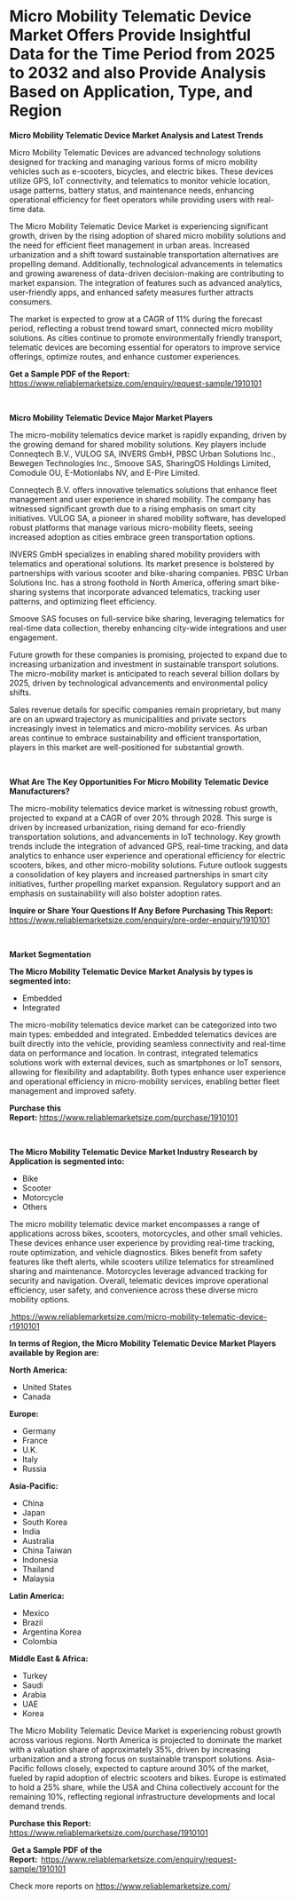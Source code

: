 <p><h1>Micro Mobility Telematic Device Market Offers Provide Insightful Data for the Time Period from 2025 to 2032 and also Provide Analysis Based on Application, Type, and Region</h1></p><p><strong>Micro Mobility Telematic Device Market Analysis and Latest Trends</strong></p>
<p><p>Micro Mobility Telematic Devices are advanced technology solutions designed for tracking and managing various forms of micro mobility vehicles such as e-scooters, bicycles, and electric bikes. These devices utilize GPS, IoT connectivity, and telematics to monitor vehicle location, usage patterns, battery status, and maintenance needs, enhancing operational efficiency for fleet operators while providing users with real-time data.</p><p>The Micro Mobility Telematic Device Market is experiencing significant growth, driven by the rising adoption of shared micro mobility solutions and the need for efficient fleet management in urban areas. Increased urbanization and a shift toward sustainable transportation alternatives are propelling demand. Additionally, technological advancements in telematics and growing awareness of data-driven decision-making are contributing to market expansion. The integration of features such as advanced analytics, user-friendly apps, and enhanced safety measures further attracts consumers.</p><p>The market is expected to grow at a CAGR of 11% during the forecast period, reflecting a robust trend toward smart, connected micro mobility solutions. As cities continue to promote environmentally friendly transport, telematic devices are becoming essential for operators to improve service offerings, optimize routes, and enhance customer experiences.</p></p>
<p><strong>Get a Sample PDF of the Report:&nbsp;</strong> <a href="https://www.reliablemarketsize.com/enquiry/request-sample/1910101?utm_campaign=2463&utm_medium=2&utm_source=Github&utm_content=ia&utm_term=01032025&utm_id=micro-mobility-telematic-device">https://www.reliablemarketsize.com/enquiry/request-sample/1910101</a></p>
<p>&nbsp;</p>
<p><strong>Micro Mobility Telematic Device Major Market Players</strong></p>
<p><p>The micro-mobility telematics device market is rapidly expanding, driven by the growing demand for shared mobility solutions. Key players include Conneqtech B.V., VULOG SA, INVERS GmbH, PBSC Urban Solutions Inc., Bewegen Technologies Inc., Smoove SAS, SharingOS Holdings Limited, Comodule OU, E-Motionlabs NV, and E-Pire Limited. </p><p>Conneqtech B.V. offers innovative telematics solutions that enhance fleet management and user experience in shared mobility. The company has witnessed significant growth due to a rising emphasis on smart city initiatives. VULOG SA, a pioneer in shared mobility software, has developed robust platforms that manage various micro-mobility fleets, seeing increased adoption as cities embrace green transportation options.</p><p>INVERS GmbH specializes in enabling shared mobility providers with telematics and operational solutions. Its market presence is bolstered by partnerships with various scooter and bike-sharing companies. PBSC Urban Solutions Inc. has a strong foothold in North America, offering smart bike-sharing systems that incorporate advanced telematics, tracking user patterns, and optimizing fleet efficiency. </p><p>Smoove SAS focuses on full-service bike sharing, leveraging telematics for real-time data collection, thereby enhancing city-wide integrations and user engagement. </p><p>Future growth for these companies is promising, projected to expand due to increasing urbanization and investment in sustainable transport solutions. The micro-mobility market is anticipated to reach several billion dollars by 2025, driven by technological advancements and environmental policy shifts.</p><p>Sales revenue details for specific companies remain proprietary, but many are on an upward trajectory as municipalities and private sectors increasingly invest in telematics and micro-mobility services. As urban areas continue to embrace sustainability and efficient transportation, players in this market are well-positioned for substantial growth.</p></p>
<p>&nbsp;</p>
<p><strong>What Are The Key Opportunities For Micro Mobility Telematic Device Manufacturers?</strong></p>
<p><p>The micro-mobility telematics device market is witnessing robust growth, projected to expand at a CAGR of over 20% through 2028. This surge is driven by increased urbanization, rising demand for eco-friendly transportation solutions, and advancements in IoT technology. Key growth trends include the integration of advanced GPS, real-time tracking, and data analytics to enhance user experience and operational efficiency for electric scooters, bikes, and other micro-mobility solutions. Future outlook suggests a consolidation of key players and increased partnerships in smart city initiatives, further propelling market expansion. Regulatory support and an emphasis on sustainability will also bolster adoption rates.</p></p>
<p><strong>Inquire or Share Your Questions If Any Before Purchasing This Report:</strong> <a href="https://www.reliablemarketsize.com/enquiry/pre-order-enquiry/1910101?utm_campaign=2463&utm_medium=2&utm_source=Github&utm_content=ia&utm_term=01032025&utm_id=micro-mobility-telematic-device">https://www.reliablemarketsize.com/enquiry/pre-order-enquiry/1910101</a></p>
<p>&nbsp;</p>
<p><strong>Market Segmentation</strong></p>
<p><strong>The Micro Mobility Telematic Device Market Analysis by types is segmented into:</strong></p>
<p><ul><li>Embedded</li><li>Integrated</li></ul></p>
<p><p>The micro-mobility telematics device market can be categorized into two main types: embedded and integrated. Embedded telematics devices are built directly into the vehicle, providing seamless connectivity and real-time data on performance and location. In contrast, integrated telematics solutions work with external devices, such as smartphones or IoT sensors, allowing for flexibility and adaptability. Both types enhance user experience and operational efficiency in micro-mobility services, enabling better fleet management and improved safety.</p></p>
<p><strong>Purchase this Report:&nbsp;</strong><a href="https://www.reliablemarketsize.com/purchase/1910101?utm_campaign=2463&utm_medium=2&utm_source=Github&utm_content=ia&utm_term=01032025&utm_id=micro-mobility-telematic-device">https://www.reliablemarketsize.com/purchase/1910101</a></p>
<p>&nbsp;</p>
<p><strong>The Micro Mobility Telematic Device Market Industry Research by Application is segmented into:</strong></p>
<p><ul><li>Bike</li><li>Scooter</li><li>Motorcycle</li><li>Others</li></ul></p>
<p><p>The micro mobility telematic device market encompasses a range of applications across bikes, scooters, motorcycles, and other small vehicles. These devices enhance user experience by providing real-time tracking, route optimization, and vehicle diagnostics. Bikes benefit from safety features like theft alerts, while scooters utilize telematics for streamlined sharing and maintenance. Motorcycles leverage advanced tracking for security and navigation. Overall, telematic devices improve operational efficiency, user safety, and convenience across these diverse micro mobility options.</p></p>
<p><a href="https://www.reliablemarketsize.com/micro-mobility-telematic-device-r1910101?utm_campaign=2463&utm_medium=2&utm_source=Github&utm_content=ia&utm_term=01032025&utm_id=micro-mobility-telematic-device">&nbsp;https://www.reliablemarketsize.com/micro-mobility-telematic-device-r1910101</a></p>
<p><strong>In terms of Region, the Micro Mobility Telematic Device Market Players available by Region are:</strong></p>
<p>
    <p> <strong> North America: </strong>
        <ul>
            <li>United States</li>
            <li>Canada</li>
        </ul>
        </p> 
    <p> <strong> Europe: </strong>
        <ul>
            <li>Germany</li>
            <li>France</li>
            <li>U.K.</li>
            <li>Italy</li>
            <li>Russia</li>
        </ul>
        </p> 
    <p> <strong> Asia-Pacific: </strong>
        <ul>
            <li>China</li>
            <li>Japan</li>
            <li>South Korea</li>
            <li>India</li>
            <li>Australia</li>
            <li>China Taiwan</li>
            <li>Indonesia</li>
            <li>Thailand</li>
            <li>Malaysia</li>
        </ul>
        </p> 
    <p> <strong> Latin America: </strong>
        <ul>
            <li>Mexico</li>
            <li>Brazil</li>
            <li>Argentina Korea</li>
            <li>Colombia</li>
        </ul>
        </p> 
    <p> <strong> Middle East & Africa: </strong>
        <ul>
            <li>Turkey</li>
            <li>Saudi</li>
            <li>Arabia</li>
            <li>UAE</li>
            <li>Korea</li>
        </ul>
    </p>
    </p>
<p><p>The Micro Mobility Telematic Device Market is experiencing robust growth across various regions. North America is projected to dominate the market with a valuation share of approximately 35%, driven by increasing urbanization and a strong focus on sustainable transport solutions. Asia-Pacific follows closely, expected to capture around 30% of the market, fueled by rapid adoption of electric scooters and bikes. Europe is estimated to hold a 25% share, while the USA and China collectively account for the remaining 10%, reflecting regional infrastructure developments and local demand trends.</p></p>
<p><strong>Purchase this Report: </strong><a href="https://www.reliablemarketsize.com/purchase/1910101?utm_campaign=2463&utm_medium=2&utm_source=Github&utm_content=ia&utm_term=01032025&utm_id=micro-mobility-telematic-device">https://www.reliablemarketsize.com/purchase/1910101</a></p>
<p>&nbsp;<strong>Get a Sample PDF of the Report:&nbsp;&nbsp;</strong><a href="https://www.reliablemarketsize.com/enquiry/request-sample/1910101?utm_campaign=2463&utm_medium=2&utm_source=Github&utm_content=ia&utm_term=01032025&utm_id=micro-mobility-telematic-device">https://www.reliablemarketsize.com/enquiry/request-sample/1910101</a></p>
<p><strong></strong></p>
<p>Check more reports on <a href="https://www.reliablemarketsize.com/?utm_campaign=2463&utm_medium=2&utm_source=Github&utm_content=ia&utm_term=01032025&utm_id=micro-mobility-telematic-device">https://www.reliablemarketsize.com/</a></p>